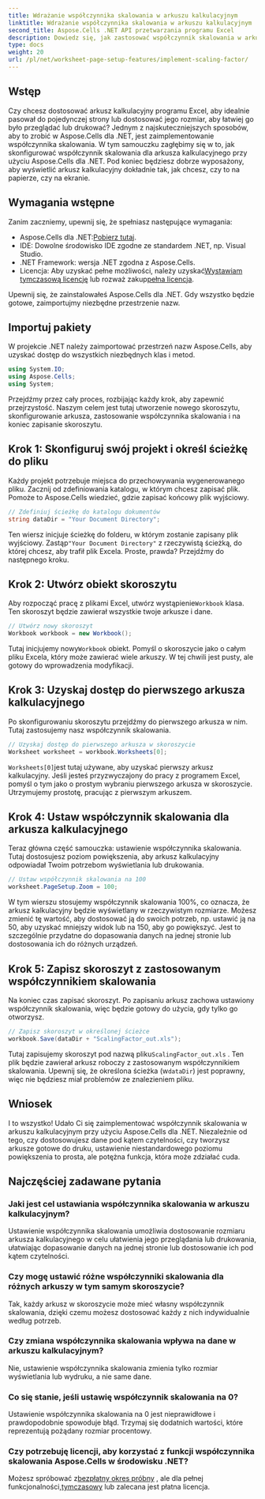 ```yaml
---
title: Wdrażanie współczynnika skalowania w arkuszu kalkulacyjnym
linktitle: Wdrażanie współczynnika skalowania w arkuszu kalkulacyjnym
second_title: Aspose.Cells .NET API przetwarzania programu Excel
description: Dowiedz się, jak zastosować współczynnik skalowania w arkuszu kalkulacyjnym za pomocą Aspose.Cells dla .NET, korzystając z samouczka krok po kroku, przykładów i FAQ. Idealne do bezproblemowego skalowania.
type: docs
weight: 20
url: /pl/net/worksheet-page-setup-features/implement-scaling-factor/
---
```

## Wstęp

Czy chcesz dostosować arkusz kalkulacyjny programu Excel, aby idealnie pasował do pojedynczej strony lub dostosować jego rozmiar, aby łatwiej go było przeglądać lub drukować? Jednym z najskuteczniejszych sposobów, aby to zrobić w Aspose.Cells dla .NET, jest zaimplementowanie współczynnika skalowania. W tym samouczku zagłębimy się w to, jak skonfigurować współczynnik skalowania dla arkusza kalkulacyjnego przy użyciu Aspose.Cells dla .NET. Pod koniec będziesz dobrze wyposażony, aby wyświetlić arkusz kalkulacyjny dokładnie tak, jak chcesz, czy to na papierze, czy na ekranie.

## Wymagania wstępne

Zanim zaczniemy, upewnij się, że spełniasz następujące wymagania:

-  Aspose.Cells dla .NET:[Pobierz tutaj](https://releases.aspose.com/cells/net/).
- IDE: Dowolne środowisko IDE zgodne ze standardem .NET, np. Visual Studio.
- .NET Framework: wersja .NET zgodna z Aspose.Cells.
-  Licencja: Aby uzyskać pełne możliwości, należy uzyskać[Wystawiam tymczasową licencję](https://purchase.aspose.com/temporary-license/) lub rozważ zakup[pełna licencja](https://purchase.aspose.com/buy).

Upewnij się, że zainstalowałeś Aspose.Cells dla .NET. Gdy wszystko będzie gotowe, zaimportujmy niezbędne przestrzenie nazw.


## Importuj pakiety

W projekcie .NET należy zaimportować przestrzeń nazw Aspose.Cells, aby uzyskać dostęp do wszystkich niezbędnych klas i metod.

```csharp
using System.IO;
using Aspose.Cells;
using System;
```

Przejdźmy przez cały proces, rozbijając każdy krok, aby zapewnić przejrzystość. Naszym celem jest tutaj utworzenie nowego skoroszytu, skonfigurowanie arkusza, zastosowanie współczynnika skalowania i na koniec zapisanie skoroszytu. 

## Krok 1: Skonfiguruj swój projekt i określ ścieżkę do pliku

Każdy projekt potrzebuje miejsca do przechowywania wygenerowanego pliku. Zacznij od zdefiniowania katalogu, w którym chcesz zapisać plik. Pomoże to Aspose.Cells wiedzieć, gdzie zapisać końcowy plik wyjściowy.

```csharp
// Zdefiniuj ścieżkę do katalogu dokumentów
string dataDir = "Your Document Directory";
```


 Ten wiersz inicjuje ścieżkę do folderu, w którym zostanie zapisany plik wyjściowy. Zastąp`"Your Document Directory"` z rzeczywistą ścieżką, do której chcesz, aby trafił plik Excela. Proste, prawda? Przejdźmy do następnego kroku.


## Krok 2: Utwórz obiekt skoroszytu

 Aby rozpocząć pracę z plikami Excel, utwórz wystąpienie`Workbook` klasa. Ten skoroszyt będzie zawierał wszystkie twoje arkusze i dane.

```csharp
// Utwórz nowy skoroszyt
Workbook workbook = new Workbook();
```


 Tutaj inicjujemy nowy`Workbook` obiekt. Pomyśl o skoroszycie jako o całym pliku Excela, który może zawierać wiele arkuszy. W tej chwili jest pusty, ale gotowy do wprowadzenia modyfikacji.


## Krok 3: Uzyskaj dostęp do pierwszego arkusza kalkulacyjnego

Po skonfigurowaniu skoroszytu przejdźmy do pierwszego arkusza w nim. Tutaj zastosujemy nasz współczynnik skalowania.

```csharp
// Uzyskaj dostęp do pierwszego arkusza w skoroszycie
Worksheet worksheet = workbook.Worksheets[0];
```


`Worksheets[0]`jest tutaj używane, aby uzyskać pierwszy arkusz kalkulacyjny. Jeśli jesteś przyzwyczajony do pracy z programem Excel, pomyśl o tym jako o prostym wybraniu pierwszego arkusza w skoroszycie. Utrzymujemy prostotę, pracując z pierwszym arkuszem.


## Krok 4: Ustaw współczynnik skalowania dla arkusza kalkulacyjnego

Teraz główna część samouczka: ustawienie współczynnika skalowania. Tutaj dostosujesz poziom powiększenia, aby arkusz kalkulacyjny odpowiadał Twoim potrzebom wyświetlania lub drukowania.

```csharp
// Ustaw współczynnik skalowania na 100
worksheet.PageSetup.Zoom = 100;
```


W tym wierszu stosujemy współczynnik skalowania 100%, co oznacza, że arkusz kalkulacyjny będzie wyświetlany w rzeczywistym rozmiarze. Możesz zmienić tę wartość, aby dostosować ją do swoich potrzeb, np. ustawić ją na 50, aby uzyskać mniejszy widok lub na 150, aby go powiększyć. Jest to szczególnie przydatne do dopasowania danych na jednej stronie lub dostosowania ich do różnych urządzeń.


## Krok 5: Zapisz skoroszyt z zastosowanym współczynnikiem skalowania

Na koniec czas zapisać skoroszyt. Po zapisaniu arkusz zachowa ustawiony współczynnik skalowania, więc będzie gotowy do użycia, gdy tylko go otworzysz.

```csharp
// Zapisz skoroszyt w określonej ścieżce
workbook.Save(dataDir + "ScalingFactor_out.xls");
```


 Tutaj zapisujemy skoroszyt pod nazwą pliku`ScalingFactor_out.xls` . Ten plik będzie zawierał arkusz roboczy z zastosowanym współczynnikiem skalowania. Upewnij się, że określona ścieżka (w`dataDir`) jest poprawny, więc nie będziesz miał problemów ze znalezieniem pliku.


## Wniosek

I to wszystko! Udało Ci się zaimplementować współczynnik skalowania w arkuszu kalkulacyjnym przy użyciu Aspose.Cells dla .NET. Niezależnie od tego, czy dostosowujesz dane pod kątem czytelności, czy tworzysz arkusze gotowe do druku, ustawienie niestandardowego poziomu powiększenia to prosta, ale potężna funkcja, która może zdziałać cuda.

## Najczęściej zadawane pytania

### Jaki jest cel ustawiania współczynnika skalowania w arkuszu kalkulacyjnym?  
Ustawienie współczynnika skalowania umożliwia dostosowanie rozmiaru arkusza kalkulacyjnego w celu ułatwienia jego przeglądania lub drukowania, ułatwiając dopasowanie danych na jednej stronie lub dostosowanie ich pod kątem czytelności.

### Czy mogę ustawić różne współczynniki skalowania dla różnych arkuszy w tym samym skoroszycie?  
Tak, każdy arkusz w skoroszycie może mieć własny współczynnik skalowania, dzięki czemu możesz dostosować każdy z nich indywidualnie według potrzeb.

### Czy zmiana współczynnika skalowania wpływa na dane w arkuszu kalkulacyjnym?  
Nie, ustawienie współczynnika skalowania zmienia tylko rozmiar wyświetlania lub wydruku, a nie same dane.

### Co się stanie, jeśli ustawię współczynnik skalowania na 0?  
Ustawienie współczynnika skalowania na 0 jest nieprawidłowe i prawdopodobnie spowoduje błąd. Trzymaj się dodatnich wartości, które reprezentują pożądany rozmiar procentowy.

### Czy potrzebuję licencji, aby korzystać z funkcji współczynnika skalowania Aspose.Cells w środowisku .NET?  
 Możesz spróbować z[bezpłatny okres próbny](https://releases.aspose.com/) , ale dla pełnej funkcjonalności,[tymczasowy](https://purchase.aspose.com/temporary-license/) lub zalecana jest płatna licencja.